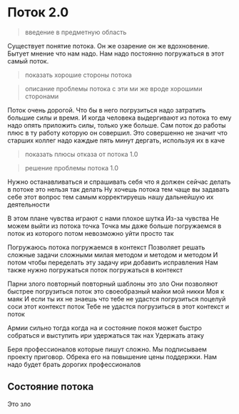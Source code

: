 # Поток 2.0

> введение в предметную область

Существует понятие потока. Он же озарение он же вдохновение. 
Бытует мнение что нам надо. Нам надо постоянно погружаться в этот самый поток.

> показать хорошие стороны потока

> описание проблемы потока с эти ми же вроде хорошими сторонами

Поток очень дорогой. Что бы в него погрузиться надо затратить большие силы и время. И когда человека выдергивают из потока то ему надо опять приложить силы, только уже больше. Сам поток до работы плюс в ту работу которую он совершил.
Это совершенно не значит что старших коллег надо каждые пять минут дергать, используя их в каче

> показать плюсы отказа от потока 1.0

> решение проблемы потока 1.0

Нужно останавливаться и спрашивать себя что я должен сейчас делать в потоке это нельзя так делать Ну хочешь потока тем чаще вы задавать себе этот вопрос тем самым корректируешь нашу дальнейшую их деятельности 

В этом плане чувства играют с нами плохое шутка Из-за чувства Не можем выйти из потока точка Точка мы даже больше погружаемся в поток из которого потом невозможно уйти просто так 

Погружаюсь потока погружаемся в контекст Позволяет решать сложные задачи сложными милая методом и методом и методом И потом чтобы переделать эту задачу ири добавить исправления Нам также нужно погружаться поток погружаться в контекст


Парни злого повторный повторный шаблоны это зло Они позволяют быстрее погрузиться поток это своеобразный майки мой никки Моя к маяк И если ты их не знаешь что тебе не удастся погрузиться поцелуй соси этот контекст поток
Тебе не удастся погрузиться в этот контекст и поток


Армии сильно тогда когда на и состояние покоя может быстро собраться и выступить ири удержаться так нах Удержать атаку


Беря профессионалов которые пишут сложно. Мы подписываем проекту приговор. Обрека его на повышение цены поддержки. Нам надо будет брать дорогих профессионалов


## Состояние потока
Это зло